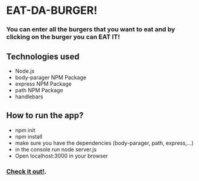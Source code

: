 # **EAT-DA-BURGER!** 
### You can enter all the burgers that you want to eat and by clicking on the burger you can EAT IT!
## **Technologies used**
- Node.js
- body-parager NPM Package 
- express NPM Package
- path NPM Package
- handlebars
## **How to run the app?**
- npm init
- npm install 
- make sure you have the dependencies (body-parager, path, express,...)
- in the console run node server.js
- Open localhost:3000 in your browser
### [Check it out!](#).

